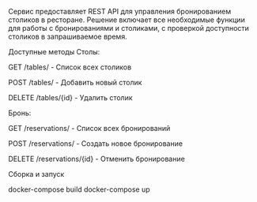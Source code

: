 Сервис предоставляет REST API для управления бронированием столиков в ресторане. Решение включает все необходимые функции для работы с бронированиями и столиками, с проверкой доступности столиков в запрашиваемое время.

Доступные методы
Столы:

GET /tables/ - Список всех столиков

POST /tables/ - Добавить новый столик

DELETE /tables/{id} - Удалить столик

Бронь:

GET /reservations/ - Список всех бронирований

POST /reservations/ - Создать новое бронирование

DELETE /reservations/{id} - Отменить бронирование

Сборка и запуск

docker-compose build
docker-compose up